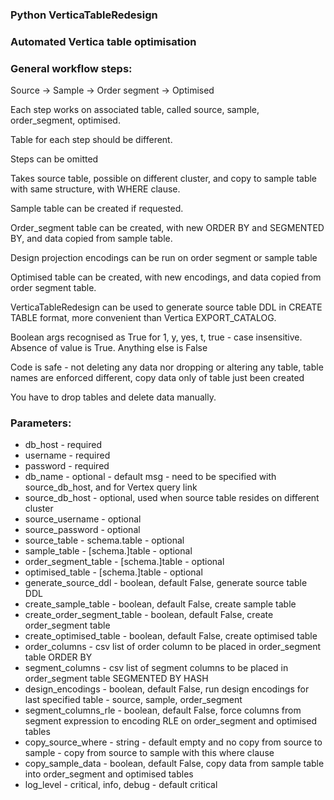 ### Python VerticaTableRedesign

### Automated Vertica table optimisation

### General workflow steps:
Source -> Sample -> Order segment -> Optimised

Each step works on associated table, called source, sample, order_segment, optimised.

Table for each step should be different.

Steps can be omitted

Takes source table, possible on different cluster, and copy to sample table with same structure, with WHERE clause.

Sample table can be created if requested.

Order_segment table can be created, with new ORDER BY and SEGMENTED BY, and data copied from sample table.

Design projection encodings can be run on order segment or sample table

Optimised table can be created, with new encodings, and data copied from order segment table.

VerticaTableRedesign can be used to generate source table DDL in CREATE TABLE format, more convenient than Vertica EXPORT_CATALOG.

Boolean args recognised as True for 1, y, yes, t, true - case insensitive. Absence of value is True. Anything else is False

Code is safe - not deleting any data nor dropping or altering any table, table names are enforced different,
copy data only of table just been created

You have to drop tables and delete data manually.

### Parameters:

- db_host - required
- username - required
- password - required
- db_name - optional - default msg - need to be specified with source_db_host, and for Vertex query link
- source_db_host - optional, used when source table resides on different cluster
- source_username - optional
- source_password - optional
- source_table - schema.table - optional
- sample_table - [schema.]table - optional
- order_segment_table - [schema.]table - optional
- optimised_table - [schema.]table - optional
- generate_source_ddl - boolean, default False, generate source table DDL
- create_sample_table - boolean, default False, create sample table
- create_order_segment_table - boolean, default False, create order_segment table
- create_optimised_table - boolean, default False, create optimised table
- order_columns - csv list of order column to be placed in order_segment table ORDER BY
- segment_columns - csv list of segment columns to be placed in order_segment table SEGMENTED BY HASH
- design_encodings - boolean, default False, run design encodings for last specified table - source, sample, order_segment
- segment_columns_rle - boolean, default False, force columns from segment expression to encoding RLE on order_segment and optimised tables
- copy_source_where - string - default empty and no copy from source to sample - copy from source to sample with this where clause
- copy_sample_data - boolean, default False, copy data from sample table into order_segment and optimised tables
- log_level - critical, info, debug - default critical
